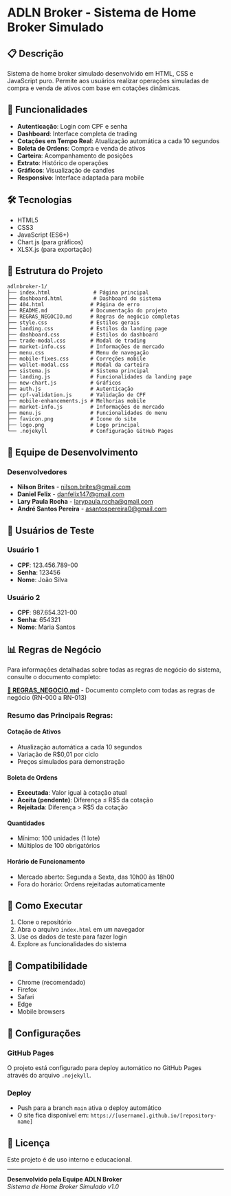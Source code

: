 # ADLN Broker - Sistema de Home Broker Simulado

## 📋 Descrição

Sistema de home broker simulado desenvolvido em HTML, CSS e JavaScript puro. Permite aos usuários realizar operações simuladas de compra e venda de ativos com base em cotações dinâmicas.

## 🚀 Funcionalidades

- **Autenticação**: Login com CPF e senha
- **Dashboard**: Interface completa de trading
- **Cotações em Tempo Real**: Atualização automática a cada 10 segundos
- **Boleta de Ordens**: Compra e venda de ativos
- **Carteira**: Acompanhamento de posições
- **Extrato**: Histórico de operações
- **Gráficos**: Visualização de candles
- **Responsivo**: Interface adaptada para mobile

## 🛠️ Tecnologias

- HTML5
- CSS3
- JavaScript (ES6+)
- Chart.js (para gráficos)
- XLSX.js (para exportação)

## 📁 Estrutura do Projeto

```
adlnbroker-1/
├── index.html              # Página principal
├── dashboard.html          # Dashboard do sistema
├── 404.html               # Página de erro
├── README.md              # Documentação do projeto
├── REGRAS_NEGOCIO.md      # Regras de negócio completas
├── style.css              # Estilos gerais
├── landing.css            # Estilos da landing page
├── dashboard.css          # Estilos do dashboard
├── trade-modal.css        # Modal de trading
├── market-info.css        # Informações de mercado
├── menu.css               # Menu de navegação
├── mobile-fixes.css       # Correções mobile
├── wallet-modal.css       # Modal da carteira
├── sistema.js             # Sistema principal
├── landing.js             # Funcionalidades da landing page
├── new-chart.js           # Gráficos
├── auth.js                # Autenticação
├── cpf-validation.js      # Validação de CPF
├── mobile-enhancements.js # Melhorias mobile
├── market-info.js         # Informações de mercado
├── menu.js                # Funcionalidades do menu
├── favicon.png            # Ícone do site
├── logo.png               # Logo principal
└── .nojekyll              # Configuração GitHub Pages
```

## 👥 Equipe de Desenvolvimento

### Desenvolvedores
- **Nilson Brites** - [nilson.brites@gmail.com](mailto:nilson.brites@gmail.com)
- **Daniel Felix** - [danfelix147@gmail.com](mailto:danfelix147@gmail.com)
- **Lary Paula Rocha** - [larypaula.rocha@gmail.com](mailto:larypaula.rocha@gmail.com)
- **André Santos Pereira** - [asantospereira0@gmail.com](mailto:asantospereira0@gmail.com)

## 🎯 Usuários de Teste

### Usuário 1
- **CPF**: 123.456.789-00
- **Senha**: 123456
- **Nome**: João Silva

### Usuário 2
- **CPF**: 987.654.321-00
- **Senha**: 654321
- **Nome**: Maria Santos

## 📊 Regras de Negócio

Para informações detalhadas sobre todas as regras de negócio do sistema, consulte o documento completo:

**[📄 REGRAS_NEGOCIO.md](REGRAS_NEGOCIO.md)** - Documento completo com todas as regras de negócio (RN-000 a RN-013)

### Resumo das Principais Regras:

#### Cotação de Ativos
- Atualização automática a cada 10 segundos
- Variação de R$0,01 por ciclo
- Preços simulados para demonstração

#### Boleta de Ordens
- **Executada**: Valor igual à cotação atual
- **Aceita (pendente)**: Diferença ≤ R$5 da cotação
- **Rejeitada**: Diferença > R$5 da cotação

#### Quantidades
- Mínimo: 100 unidades (1 lote)
- Múltiplos de 100 obrigatórios

#### Horário de Funcionamento
- Mercado aberto: Segunda a Sexta, das 10h00 às 18h00
- Fora do horário: Ordens rejeitadas automaticamente

## 🚀 Como Executar

1. Clone o repositório
2. Abra o arquivo `index.html` em um navegador
3. Use os dados de teste para fazer login
4. Explore as funcionalidades do sistema

## 📱 Compatibilidade

- Chrome (recomendado)
- Firefox
- Safari
- Edge
- Mobile browsers

## 🔧 Configurações

### GitHub Pages
O projeto está configurado para deploy automático no GitHub Pages através do arquivo `.nojekyll`.

### Deploy
- Push para a branch `main` ativa o deploy automático
- O site fica disponível em: `https://[username].github.io/[repository-name]`

## 📄 Licença

Este projeto é de uso interno e educacional.

---

**Desenvolvido pela Equipe ADLN Broker**  
*Sistema de Home Broker Simulado v1.0*
